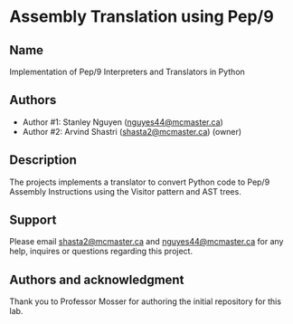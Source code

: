 # Assembly Translation using Pep/9

## Name
Implementation of Pep/9 Interpreters and Translators in Python  

## Authors
- Author #1: Stanley Nguyen (nguyes44@mcmaster.ca)
- Author #2: Arvind Shastri (shasta2@mcmaster.ca) (owner)

## Description
The projects implements a translator to convert Python code to Pep/9 Assembly Instructions using the Visitor pattern and AST trees.

## Support
Please email shasta2@mcmaster.ca and nguyes44@mcmaster.ca for any help, inquires or questions regarding this project.

## Authors and acknowledgment
Thank you to Professor Mosser for authoring the initial repository for this lab.
